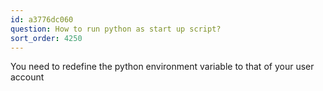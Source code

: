 ```yaml
---
id: a3776dc060
question: How to run python as start up script?
sort_order: 4250
---
```


You need to redefine the python environment variable to that of your user account

